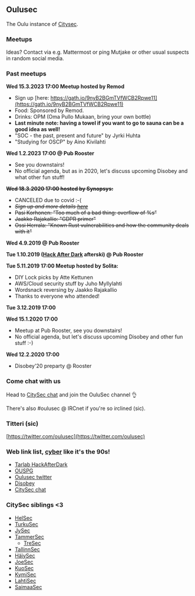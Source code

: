 ## Oulusec

The Oulu instance of [Citysec](https://citysec.fi/).

### Meetups

Ideas? Contact via e.g. Mattermost or ping Mutjake or other usual suspects in random social media.

### Past meetups

**Wed 15.3.2023 17:00 Meetup hosted by Remod**
  * Sign up [here: https://gath.io/9nyB2BGmTVfWCB2Rpwe11](https://gath.io/9nyB2BGmTVfWCB2Rpwe11)
  * Food: Sponsored by Remod.
  * Drinks: OPM (Oma Pullo Mukaan, bring your own bottle)
  * **Last minute note: having a towel if you want to go to sauna can be a good idea as well!**
  * "SOC - the past, present and future" by Jyrki Huhta
  * "Studying for OSCP" by Aino Kivilahti

**Wed 1.2.2023 17:00 @ Pub Rooster**
  * See you downstairs!
  * No official agenda, but as in 2020, let's discuss upcoming Disobey and what other fun stuff!

**~~Wed 18.3.2020 17:00 hosted by Synopsys:~~**
  * CANCELED due to covid :-(
  * *~~Sign up and more details [here](https://gath.io/gJag1bAy)~~*
  * ~~Pasi Korhonen: ”Too much of a bad thing: overflow of %s”~~
  * ~~Jaakko Rajakallio: "GDPR primer"~~
  * ~~Ossi Herrala: "Known Rust vulnerabilities and how the community deals with it"~~

**Wed 4.9.2019 @ Pub Rooster**

**Tue 1.10.2019 ([Hack After Dark](http://tarlab.fi/HackAfterDark/) afterski) @ Pub Rooster**

**Tue 5.11.2019 17:00 Meetup hosted by Solita:**
  * DIY Lock picks by Atte Kettunen
  * AWS/Cloud security stuff by Juho Myllylahti
  * Wordsnack reversing by Jaakko Rajakallio
  * Thanks to everyone who attended! 
  
**Tue 3.12.2019 17:00**

**Wed 15.1.2020 17:00**
  * Meetup at Pub Rooster, see you downstairs!
  * No official agenda, but let's discuss upcoming Disobey and other fun stuff :-)

**Wed 12.2.2020 17:00**
  * Disobey'20 preparty @ Rooster

### Come chat with us

Head to [CitySec chat](https://citysec.disobey.fi/login) and join the OuluSec channel 👌

There's also #oulusec @ IRCnet if you're so irclined (sic).

### Titteri (sic)

[https://twitter.com/oulusec](https://twitter.com/oulusec)

### Web link list, [cyber](https://kyber.fi/) like it's the 90s!

* [Tarlab HackAfterDark](http://tarlab.fi/HackAfterDark/)
* [OUSPG](https://github.com/ouspg/)
* [Oulusec twitter](https://twitter.com/oulusec)
* [Disobey](https://disobey.fi/)
* [CitySec chat](https://citysec.disobey.fi/login)

### CitySec siblings <3

* [HelSec](https://helsec.fi/)
* [TurkuSec](http://turkusec.fi/)
* [JySec](https://jysec.fi/)
* [TammerSec](https://tammersec.fi/)
  * [TreSec](https://www.meetup.com/TreSec/)
* [TallinnSec](https://www.tallinnsec.ee/)
* [HäjySec](https://twitter.com/hajysec)
* [JoeSec](https://joesec-fi.github.io/)
* [KuoSec](https://kuosec.fi/)
* [KymiSec](https://twitter.com/KymiSec)
* [LahtiSec](https://lahtisec.fi/)
* [SaimaaSec](https://twitter.com/saimaasec)
